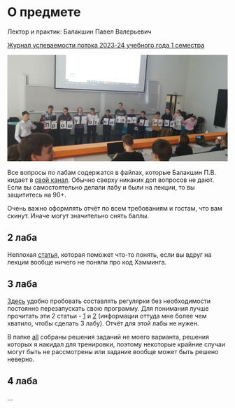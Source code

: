 # О предмете
Лектор и практик: Балакшин Павел Валерьевич

[Журнал успеваемости потока 2023-24 учебного года 1 семестра](https://docs.google.com/spreadsheets/d/1wYEDRJ5vYFfdKEqnAgb2tig-lnDwJK1-Lu-DUbmd23s)

![](https://github.com/petrovviacheslav/myitmo/blob/main/materials/informatics.jpg)

Все вопросы по лабам содержатся в файлах, которые Балакшин П.В. кидает в [свой канал](https://t.me/balakshin_students). Обычно сверху никаких доп вопросов не дают. Если вы самостоятельно делали лабу и были на лекции, то вы защититесь на 90+.

Очень важно оформлять отчёт по всем требованиям и гостам, что вам скинут. Иначе могут значительно снять баллы.

## 2 лаба
Неплохая [статья](https://habr.com/ru/articles/140611/), которая поможет что-то понять, если вы вдруг на лекции вообще ничего не поняли про код Хэмминга.

## 3 лаба
[Здесь](https://regex101.com/) удобно пробовать составлять регулярки без необходимости постоянно перезапускать свою программу.
Для понимания лучше прочитать эти 2 статьи - [1](https://tproger.ru/translations/regular-expression-python) и [2](https://habr.com/ru/articles/349860/) (информации оттуда мне более чем хватило, чтобы сделать 3 лабу).
Отчёт для этой лабы не нужен.

В папке [all](Лабораторные/Viacheslav/lab3/all/) собраны решения заданий не моего варианта, решения которых я накидал для тренировки, поэтому некоторые крайние случаи могут быть не рассмотрены или задание вообще может быть решено неверно.

## 4 лаба
...